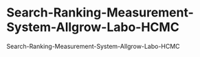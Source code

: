 # Search-Ranking-Measurement-System-Allgrow-Labo-HCMC
Search-Ranking-Measurement-System-Allgrow-Labo-HCMC
